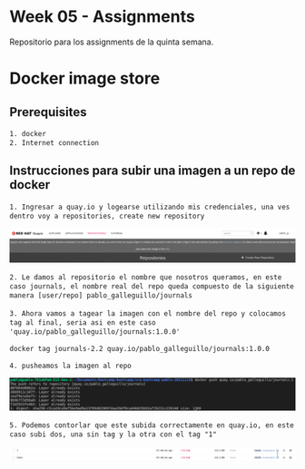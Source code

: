 # Week 05 - Assignments
Repositorio para los assignments de la quinta semana.

# Docker image store

## Prerequisites

	1. docker
	2. Internet connection
	
	
## Instrucciones para subir una imagen a un repo de docker

	1. Ingresar a quay.io y logearse utilizando mis credenciales, una ves dentro voy a repositories, create new repository
![screenshot1](./screens/quay.png)

	2. Le damos al repositorio el nombre que nosotros queramos, en este caso journals, el nombre real del repo queda compuesto de la siguiente manera [user/repo] pablo_galleguillo/journals

	3. Ahora vamos a tagear la imagen con el nombre del repo y colocamos tag al final, seria asi en este caso 'quay.io/pablo_galleguillo/journals:1.0.0'
```
docker tag journals-2.2 quay.io/pablo_galleguillo/journals:1.0.0
```

	4. pusheamos la imagen al repo
![screenshot2](./screens/push.png)

	5. Podemos contorlar que este subida correctamente en quay.io, en este caso subi dos, una sin tag y la otra con el tag "1"
![screenshot3](./screens/repo.png)
	